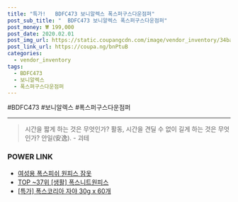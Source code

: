 ```yaml
--- 
title: "특가!   BDFC473 보니알렉스 폭스퍼구스다운점퍼" 
post_sub_title: "  BDFC473 보니알렉스 폭스퍼구스다운점퍼" 
post_money: ₩ 199,000 
post_date: 2020.02.01 
post_img_url: https://static.coupangcdn.com/image/vendor_inventory/34ba/c0127e151794ed78bcf2de35801c6e1d1d2c5adb14684d4f9bb63c964277.jpg 
post_link_url: https://coupa.ng/bnPtuB 
categories: 
  - vendor_inventory 
tags: 
  - BDFC473 
  - 보니알렉스 
  - 폭스퍼구스다운점퍼 
--- 
```

  #BDFC473 #보니알렉스 #폭스퍼구스다운점퍼 
<hr> 

> 시간을 짧게 하는 것은 무엇인가? 활동, 시간을 견딜 수 없이 길게 하는 것은 무엇인가? 안일(安逸). - 괴테 


### POWER LINK

* <a href="https://blog.naver.com/fasyy4321/221787943285" target="_blank">여성용 폭스피쉬 원피스 잠옷</a>
* <a href="https://blog.naver.com/an0733/221787488325" target="_blank"> TOP ~37위 [생활] 폭스니트원피스</a>
* <a href="https://blog.naver.com/an0733/221788415042" target="_blank">[특가] 폭스코리아 자야 30g x 60개</a>
